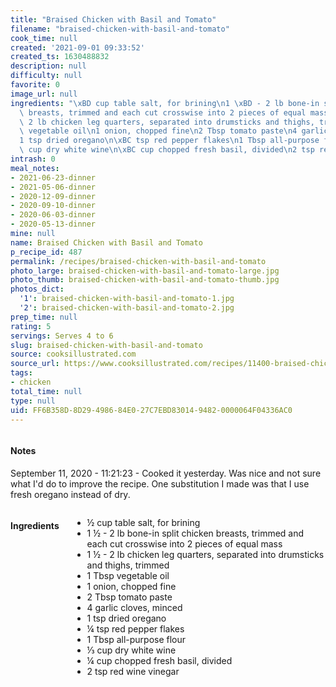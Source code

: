 ```yaml
---
title: "Braised Chicken with Basil and Tomato"
filename: "braised-chicken-with-basil-and-tomato"
cook_time: null
created: '2021-09-01 09:33:52'
created_ts: 1630488832
description: null
difficulty: null
favorite: 0
image_url: null
ingredients: "\xBD cup table salt, for brining\n1 \xBD - 2 lb bone-in split chicken\
  \ breasts, trimmed and each cut crosswise into 2 pieces of equal mass\n1 \xBD -\
  \ 2 lb chicken leg quarters, separated into drumsticks and thighs, trimmed\n1 Tbsp\
  \ vegetable oil\n1 onion, chopped fine\n2 Tbsp tomato paste\n4 garlic cloves, minced\n\
  1 tsp dried oregano\n\xBC tsp red pepper flakes\n1 Tbsp all-purpose flour\n\u2153\
  \ cup dry white wine\n\xBC cup chopped fresh basil, divided\n2 tsp red wine vinegar"
intrash: 0
meal_notes:
- 2021-06-23-dinner
- 2021-05-06-dinner
- 2020-12-09-dinner
- 2020-09-10-dinner
- 2020-06-03-dinner
- 2020-05-13-dinner
mine: null
name: Braised Chicken with Basil and Tomato
p_recipe_id: 487
permalink: /recipes/braised-chicken-with-basil-and-tomato
photo_large: braised-chicken-with-basil-and-tomato-large.jpg
photo_thumb: braised-chicken-with-basil-and-tomato-thumb.jpg
photos_dict:
  '1': braised-chicken-with-basil-and-tomato-1.jpg
  '2': braised-chicken-with-basil-and-tomato-2.jpg
prep_time: null
rating: 5
servings: Serves 4 to 6
slug: braised-chicken-with-basil-and-tomato
source: cooksillustrated.com
source_url: https://www.cooksillustrated.com/recipes/11400-braised-chicken-with-basil-and-tomato?incode=MCSCM00L0&ref=new_search_experience_19
tags:
- chicken
total_time: null
type: null
uid: FF6B358D-8D29-4986-84E0-27C7EBD83014-9482-0000064F04336AC0
---
```

<div class="columns large-7 small-12" id="writeup">		<div id="notes"><h4>Notes</h4>
<div class="box box-notes"><p>September 11, 2020 - 11:21:23 - Cooked it yesterday. Was nice and not sure what I'd do to improve the recipe. One substitution I made was that I use fresh oregano instead of dry.</p>
</div></div>	</div><!-- #writeup -->
</div><!-- #row-one -->
<div class="row" id="row-two">	<div class="columns large-4 small-12" id="ingredients"><h4>Ingredients</h4><div class="box box-ingredients content"><ul>
<li>½ cup table salt, for brining</li>
<li>1 ½ - 2 lb bone-in split chicken breasts, trimmed and each cut crosswise into 2 pieces of equal mass</li>
<li>1 ½ - 2 lb chicken leg quarters, separated into drumsticks and thighs, trimmed</li>
<li>1 Tbsp vegetable oil</li>
<li>1 onion, chopped fine</li>
<li>2 Tbsp tomato paste</li>
<li>4 garlic cloves, minced</li>
<li>1 tsp dried oregano</li>
<li>¼ tsp red pepper flakes</li>
<li>1 Tbsp all-purpose flour</li>
<li>⅓ cup dry white wine</li>
<li>¼ cup chopped fresh basil, divided</li>
<li>2 tsp red wine vinegar</li>
</ul>
</div>	</div>	<div class="columns large-6 small-12" id="directions">	</div>